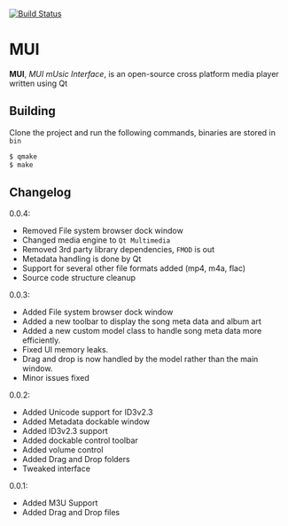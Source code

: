 [![Build Status](https://travis-ci.org/kvrohit/muiplayer.svg?branch=master)](https://travis-ci.org/kvrohit/muiplayer)

# MUI #

**MUI**, _MUI mUsic Interface_, is an open-source cross platform media player written using Qt

## Building ##
Clone the project and run the following commands, binaries are stored in `bin`

```sh
$ qmake
$ make
```

## Changelog ##
0.0.4:
  * Removed File system browser dock window
  * Changed media engine to `Qt Multimedia`
  * Removed 3rd party library dependencies, `FMOD` is out
  * Metadata handling is done by Qt
  * Support for several other file formats added (mp4, m4a, flac)
  * Source code structure cleanup

0.0.3:
  * Added File system browser dock window
  * Added a new toolbar to display the song meta data and album art
  * Added a new custom model class to handle song meta data more efficiently.
  * Fixed UI memory leaks.
  * Drag and drop is now handled by the model rather than the main window.
  * Minor issues fixed

0.0.2:
  * Added Unicode support for ID3v2.3
  * Added Metadata dockable window
  * Added ID3v2.3 support
  * Added dockable control toolbar
  * Added volume control
  * Added Drag and Drop folders
  * Tweaked interface

0.0.1:
  * Added M3U Support
  * Added Drag and Drop files
